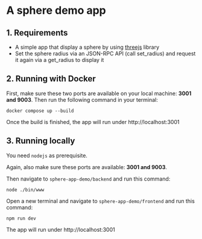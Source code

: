 # A sphere demo app

## 1. Requirements
- A simple app that display a sphere by using [threejs](https://threejs.org/) library
- Set the sphere radius via an JSON-RPC API (call set_radius) and request it again via a get_radius to display it

## 2. Running with Docker
First, make sure these two ports are available on your local machine: **3001 and 9003**. Then run the following command in your terminal:
```
docker compose up --build
```
Once the build is finished, the app will run under http://localhost:3001

## 3. Running locally
You need `nodejs` as prerequisite.

Again, also make sure these ports are available: **3001 and 9003**.

Then navigate to `sphere-app-demo/backend` and run this command:
```
node ./bin/www
```
Open a new terminal and navigate to `sphere-app-demo/frontend` and run this command:
```
npm run dev
```
The app will run under http://localhost:3001
